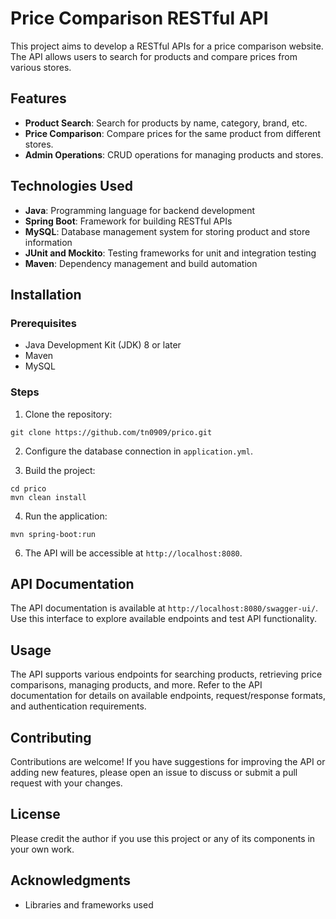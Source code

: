# Price Comparison RESTful API

This project aims to develop a RESTful APIs for a price comparison website. The API allows users to search for products and compare prices from various stores.

## Features

- **Product Search**: Search for products by name, category, brand, etc.
- **Price Comparison**: Compare prices for the same product from different stores.
- **Admin Operations**: CRUD operations for managing products and stores.

## Technologies Used

- **Java**: Programming language for backend development
- **Spring Boot**: Framework for building RESTful APIs
- **MySQL**: Database management system for storing product and store information
- **JUnit and Mockito**: Testing frameworks for unit and integration testing
- **Maven**: Dependency management and build automation

## Installation

### Prerequisites

- Java Development Kit (JDK) 8 or later
- Maven
- MySQL

### Steps

1. Clone the repository:
```
git clone https://github.com/tn0909/prico.git
```

2. Configure the database connection in `application.yml`.

3. Build the project:
```
cd prico
mvn clean install
```

4. Run the application:
```
mvn spring-boot:run
```

6. The API will be accessible at `http://localhost:8080`.

## API Documentation

The API documentation is available at `http://localhost:8080/swagger-ui/`. Use this interface to explore available endpoints and test API functionality.

## Usage

The API supports various endpoints for searching products, retrieving price comparisons, managing products, and more. Refer to the API documentation for details on available endpoints, request/response formats, and authentication requirements.

## Contributing

Contributions are welcome! If you have suggestions for improving the API or adding new features, please open an issue to discuss or submit a pull request with your changes.

## License
Please credit the author if you use this project or any of its components in your own work.

## Acknowledgments
- Libraries and frameworks used
